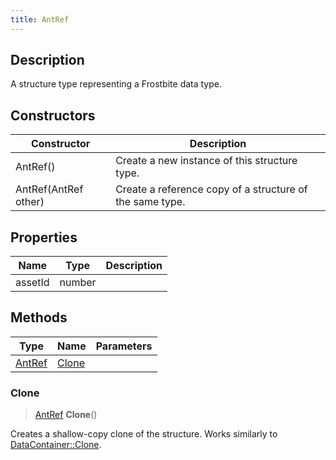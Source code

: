 ```yaml
---
title: AntRef
---
```

## Description

A structure type representing a Frostbite data type.

## Constructors

| Constructor          | Description                                              |
| -------------------- | -------------------------------------------------------- |
| AntRef()             | Create a new instance of this structure type.            |
| AntRef(AntRef other) | Create a reference copy of a structure of the same type. |

## Properties

| Name    | Type   | Description |
| ------- | ------ | ----------- |
| assetId | number |             |

## Methods

| Type             | Name            | Parameters |
| ---------------- | --------------- | ---------- |
| [AntRef](AntRef) | [Clone](#clone) |            |

### Clone

> [AntRef](AntRef) **Clone**()

Creates a shallow-copy clone of the structure. Works similarly to [DataContainer::Clone](/vext/ref/shared/class/datacontainer#clone).
